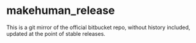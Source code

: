 # makehuman_release
This is a git mirror of the official bitbucket repo, without history included, updated at the point of stable releases.
